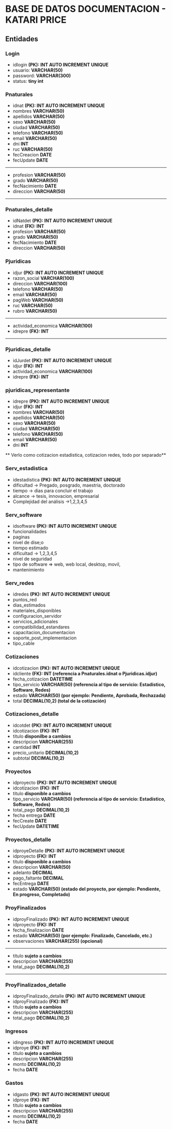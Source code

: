 # BASE DE DATOS DOCUMENTACION - KATARI PRICE
## Entidades

### Login
- idlogin **(PK): INT AUTO INCREMENT UNIQUE**
- usuario: **VARCHAR(50)**
- password: **VARCHAR(300)**
- status: **tiny int**

### Pnaturales  
- idnat **(PK): INT AUTO INCREMENT UNIQUE**
- nombres **VARCHAR(50)**
- apellidos **VARCHAR(50)**
- sexo **VARCHAR(50)**
- ciudad **VARCHAR(50)**
- telefono **VARCHAR(50)**
- email **VARCHAR(50)**
- dni **INT**
- ruc **VARCHAR(50)**
- fecCreacion **DATE**
- fecUpdate **DATE**
-------------------------------
- profesion **VARCHAR(50)**
- grado **VARCHAR(50)**
- fecNacimiento **DATE**
- direccion **VARCHAR(50)**
--------------------------------

### Pnaturales_detalle  
- idNatdet **(PK): INT AUTO INCREMENT UNIQUE**
- idnat **(FK): INT**
- profesion **VARCHAR(50)**
- grado **VARCHAR(50)**
- fecNacimiento **DATE**
- direccion **VARCHAR(50)**

### Pjuridicas
- idjur **(PK): INT AUTO INCREMENT UNIQUE**
- razon_social **VARCHAR(100)**
- direccion **VARCHAR(100)**
- telefono **VARCHAR(50)**
- email **VARCHAR(50)**
- pagWeb **VARCHAR(50)**
- ruc **VARCHAR(50)**
- rubro **VARCHAR(50)**
-----------------------
- actividad_economica **VARCHAR(100)**
- idrepre **(FK): INT**
------------------------------

### Pjuridicas_detalle
- idJurdet **(PK): INT AUTO INCREMENT UNIQUE**
- idjur **(FK): INT**
- actividad_economica **VARCHAR(100)**
- idrepre **(FK): INT**

### pjuridicas_representante
- idrepre **(PK): INT AUTO INCREMENT UNIQUE**
- idjur **(FK): INT**
- nombres **VARCHAR(50)**
- apellidos **VARCHAR(50)**
- sexo **VARCHAR(50)**
- ciudad **VARCHAR(50)**
- telefono **VARCHAR(50)**
- email **VARCHAR(50)**
- dni **INT**

** Verlo como cotizacion estadistica, cotizacion redes, todo por separado**

### Serv_estadistica
- idestadistica **(PK): INT AUTO INCREMENT UNIQUE** 
- dificultad -> Pregado, posgrado, maestria, doctorado
- tiempo -> dias para concluir el trabajo
- alcance -> tesis, innovacion, empresarial
- Complejidad del análisis ->1,2,3,4,5
### Serv_software
- idsoftware **(PK): INT AUTO INCREMENT UNIQUE** 
- funcionalidades
- paginas
- nivel de dise;o
- tiempo estimado
- dificultad -> 1,2,3,4,5
- nivel de seguridad
- tipo de software => web, web local, desktop, movil, 
- mantenimiento 

### Serv_redes
- idredes **(PK): INT AUTO INCREMENT UNIQUE** 
- puntos_red
- dias_estimados
- materiales_disponibles
- configuracion_servidor
- servicios_adicionales
- compatibilidad_estandares
- capacitacion_documentacion
- soporte_post_implementacion
- tipo_cable

### Cotizaciones
- idcotizacion **(PK): INT AUTO INCREMENT UNIQUE**
- idcliente **(FK): INT (referencia a Pnaturales.idnat o Pjuridicas.idjur)**
- fecha_cotizacion **DATETIME**
- tipo_servicio **VARCHAR(50) (referencia al tipo de servicio: Estadístico, Software, Redes)**
- estado **VARCHAR(50) (por ejemplo: Pendiente, Aprobada, Rechazada)**
- total **DECIMAL(10,2) (total de la cotización)**
### Cotizaciones_detalle
- idcotdet **(PK): INT AUTO INCREMENT UNIQUE**
- idcotizacion **(FK): INT**
- titulo **disponilbe a cambios**
- descripcion **VARCHAR(255)**
- cantidad **INT**
- precio_unitario **DECIMAL(10,2)**
- subtotal **DECIMAL(10,2)**

### Proyectos
- idproyecto **(PK): INT AUTO INCREMENT UNIQUE**
- idcotizacion **(FK): INT**
- titulo **disponible a cambios**
- tipo_servicio **VARCHAR(50) (referencia al tipo de servicio: Estadístico, Software, Redes)**
- total_pago **DECIMAL(10,2)**
- fecha entrega **DATE**
- fecCreate **DATE**
- fecUpdate **DATETIME** 
### Proyectos_detalle
- idproyeDetalle **(PK): INT AUTO INCREMENT UNIQUE**
- idproyecto **(FK): INT**
- titulo **disponible a cambios**
- descripcion **VARCHAR(50)**
- adelanto **DECIMAL**
- pago_faltante **DECIMAL**
- fecEntrega **DATE**
- estado **VARCHAR(50) (estado del proyecto, por ejemplo: Pendiente, En progreso, Completado)**

### ProyFinalizados
- idproyFinalizado **(PK): INT AUTO INCREMENT UNIQUE**
- idproyecto **(FK): INT**
- fecha_finalizacion **DATE**
- estado **VARCHAR(50) (por ejemplo: Finalizado, Cancelado, etc.)**
- observaciones **VARCHAR(255) (opcional)**
--------------------------------
- titulo **sujeto a cambios**
- descripcion **VARCHAR(255)**
- total_pago **DECIMAL(10,2)**
---------------------------

### ProyFinalizados_detalle
- idproyFinalizado_detalle **(PK): INT AUTO INCREMENT UNIQUE**
- idproyFinalizado **(FK): INT**
- titulo **sujeto a cambios**
- descripcion **VARCHAR(255)**
- total_pago **DECIMAL(10,2)**
### Ingresos
- idingreso **(PK): INT AUTO INCREMENT UNIQUE**
- idproye **(FK): INT**
- titulo **sujeto a cambios**
- descripcion **VARCHAR(255)**
- monto **DECIMAL(10,2)**
- fecha **DATE**
### Gastos
- idgasto **(PK): INT AUTO INCREMENT UNIQUE**
- idproye **(FK): INT**
- titulo **sujeto a cambios**
- descripcion **VARCHAR(255)**
- monto **DECIMAL(10,2)**
- fecha **DATE**